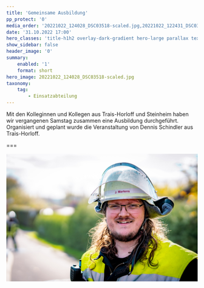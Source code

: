 ```yaml
---
title: 'Gemeinsame Ausbildung'
pp_protect: '0'
media_order: '20221022_124028_DSC03518-scaled.jpg,20221022_122431_DSC03437-scaled.jpg'
date: '31.10.2022 17:00'
hero_classes: 'title-h1h2 overlay-dark-gradient hero-large parallax text-light'
show_sidebar: false
header_image: '0'
summary:
    enabled: '1'
    format: short
hero_image: 20221022_124028_DSC03518-scaled.jpg
taxonomy:
    tag:
        - Einsatzabteilung
---
```


Mit den Kolleginnen und Kollegen aus Trais-Horloff und Steinheim haben wir vergangenen Samstag zusammen eine Ausbildung durchgeführt.
Organisiert und geplant wurde die Veranstaltung von Dennis Schindler aus Trais-Horloff.

===

![20221022_122431_DSC03437-scaled](20221022_122431_DSC03437-scaled.jpg "20221022_122431_DSC03437-scaled")